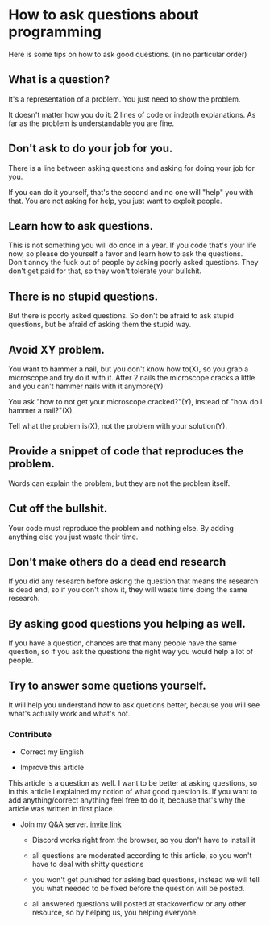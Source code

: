 # How to ask questions about programming

Here is some tips on how to ask good questions.
(in no particular order)

## What is a question?

It's a representation of a problem.
You just need to show the problem.

It doesn't matter how you do it:
2 lines of code or indepth explanations.
As far as the problem is understandable you are fine.

## Don't ask to do your job for you.

There is a line between asking questions
and asking for doing your job for you.

If you can do it yourself, that's the second and no one will "help" you with that.
You are not asking for help, you just want to exploit people.

## Learn how to ask questions.

This is not something you will do once in a year.
If you code that's your life now, so please do yourself a favor 
and learn how to ask the questions.
Don't annoy the fuck out of people by asking poorly asked questions.
They don't get paid for that, so they won't tolerate your bullshit.

## There is no stupid questions.

But there is poorly asked questions.
So don't be afraid to ask stupid questions,
but be afraid of asking them the stupid way.


## Avoid XY problem.

You want to hammer a nail, but you don't know how to(X),
so you grab a microscope and try do it with it.
After 2 nails the microscope cracks a little and you can't hammer
nails with it anymore(Y)

You ask "how to not get your microscope cracked?"(Y),
instead of "how do I hammer a nail?"(X).

Tell what the problem is(X), not the problem with your solution(Y).

## Provide a snippet of code that reproduces the problem.

Words can explain the problem, but they are not the problem itself.

## Cut off the bullshit.

Your code must reproduce the problem and nothing else.
By adding anything else you just waste their time.


## Don't make others do a dead end research

If you did any research before asking the question
that means the research is dead end,
so if you don't show it, 
they will waste time doing the same research.


## By asking good questions you helping as well.

If you have a question, chances are that many people have the same question,
so if you ask the questions the right way you would help a lot of people.


## Try to answer some quetions yourself.

It will help you understand how to ask quetions better,
because you will see what's actually work and what's not.

### Contribute

* Correct my English

* Improve this article

This article is a question as well.
I want to be better at asking questions,
so in this article I explained my notion of what good question is.
If you want to add anything/correct anything feel free to do it,
because that's why the article was written in first place.

* Join my Q&A server.
[invite link](https://discord.gg/7yCeRbr)

  * Discord works right from the browser, so you don't have to install it

  * all questions are moderated according to this article,
  so you won't have to deal with shitty questions

  * you won't get punished for asking bad questions,
  instead we will tell you what needed to be fixed before the question will be posted.

  * all answered questions will posted at stackoverflow or any other resource,
  so by helping us, you helping everyone.